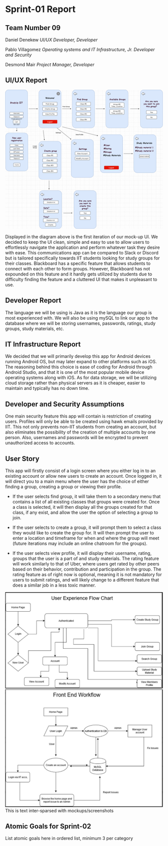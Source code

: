 # Sprint-01 Report

## Team Number 09

Daniel Denekew
*UI/UX Developer, Developer*

Pablo Villagomez
*Operating systems and IT Infrastructure, Jr. Developer and Security*

Desmond Mair
*Project Manager, Developer*




## UI/UX Report

<img src = "images/AppScreens.png">

Displayed in the diagram above is the first iteration of our mock-up UI. We decided to keep the UI clean, simple and easy to use to allow users to effortlessly navigate the application and perform whatever task they desire with ease. This communications app can be compared to Slack or Discord but is tailored specifically towards IIT students looking for study groups for their classes. Blackboard has a specific feature that allows students to connect with each other to form groups. However, Blackboard has not expounded on this feature and it hardly gets utilized by students due to difficulty finding the feature and a cluttered UI that makes it unpleasant to use.

## Developer Report

The language we will be using is Java as it is the language our group is most experienced with. We will also be using mySQL to link our app to the database where we will be storing usernames, passwords, ratings, study groups, study materials, etc.

## IT Infrastructure Report

We decided that we will primarily develop this app for Android devices running Android OS, but may later expand to other platforms such as iOS. The reasoning behind this choice is ease of coding for Android through Android Studio, and that it is one of the most popular mobile device operating systems along with iOS.
As for data storage, we will be utilizing cloud storage rather than physical servers as it is cheaper, easier to maintain and typically has no down time.


## Developer and Security Assumptions

One main security feature this app will contain is restriction of creating users. Profiles will only be able to be created using hawk emails provided by IIT. This not only prevents non-IIT students from creating an account, but also eliminates the possibility of the creation of multiple accounts by one person. Also, usernames and passwords will be encrypted to prevent unauthorized access to accounts.
## User Story

This app will firstly consist of a login screen where you either log in to an existing account or allow new users to create an account. Once logged in, it will direct you to a main menu where the user has the choice of either finding a group, creating a group or viewing their profile.


- If the user selects find group, it will take them to a secondary menu that contains a list of all existing classes that groups were created for. Once a class is selected, it will then display all the groups created for that class, if any exist, and allow the user the option of selecting a group to join.


- If the user selects to create a group, it will prompt them to select a class they would like to create the group for. It will then prompt the user to enter a location and timeframe for when and where the group will meet (future iterations may include an online chatroom for the groups).


- If the user selects view profile, it will display their username, rating, groups that the user is a part of and study materials. The rating feature will work similarly to that of Uber, where users get rated by other peers based on their behavior, contribution and participation in the group. The rating feature as of right now is optional, meaning it is not mandatory for users to submit ratings, and will likely change to a different feature that does a similar job in a less toxic manner.


<img src = "images/exp.JPG">
<img src = "images/fend.JPG">
This is text inter-sparsed with mockups/screenshots

## Atomic Goals for Sprint-02

List atomic goals here in ordered list, minimum 3 per category
